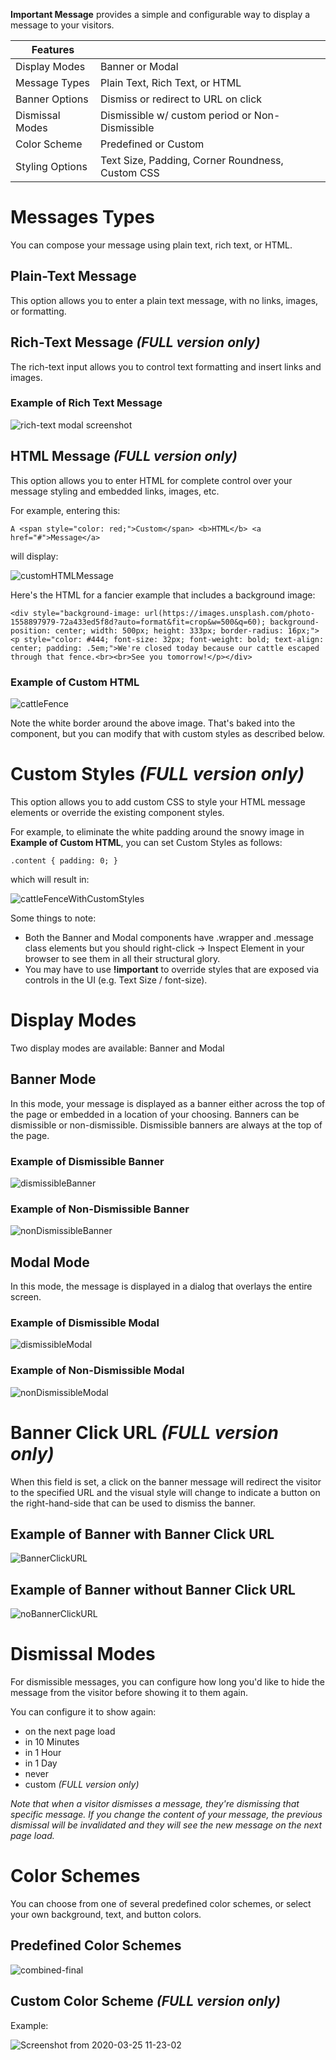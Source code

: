 **Important Message** provides a simple and configurable way to display a message to your visitors.

| **Features** | |
| --- | --- |
| Display Modes | Banner or Modal |
| Message Types | Plain Text, Rich Text, or HTML |
| Banner Options | Dismiss or redirect to URL on click |
| Dismissal Modes | Dismissible w/ custom period or Non-Dismissible |
| Color Scheme | Predefined or Custom |
| Styling Options | Text Size, Padding, Corner Roundness, Custom CSS |

# Messages Types
You can compose your message using plain text, rich text, or HTML.

## Plain-Text Message
This option allows you to enter a plain text message, with no links, images, or formatting.

## Rich-Text Message *(FULL version only)*
The rich-text input allows you to control text formatting and insert links and images.

### Example of Rich Text Message

![rich-text modal screenshot](https://user-images.githubusercontent.com/585182/77550943-0ebb8780-6e88-11ea-82bc-ef8598b1aacb.png)

## HTML Message *(FULL version only)*
This option allows you to enter HTML for complete control over your message styling and embedded links, images, etc.

For example, entering this:

```
A <span style="color: red;">Custom</span> <b>HTML</b> <a href="#">Message</a>
```

will display:

![customHTMLMessage](https://user-images.githubusercontent.com/585182/79355563-d568bb80-7f0b-11ea-9cf9-69915eb5f4f7.png)


Here's the HTML for a fancier example that includes a background image:

```
<div style="background-image: url(https://images.unsplash.com/photo-1558897979-72a433ed5f8d?auto=format&fit=crop&w=500&q=60); background-position: center; width: 500px; height: 333px; border-radius: 16px;"><p style="color: #444; font-size: 32px; font-weight: bold; text-align: center; padding: .5em;">We're closed today because our cattle escaped through that fence.<br><br>See you tomorrow!</p></div>
```

### Example of Custom HTML

![cattleFence](https://user-images.githubusercontent.com/585182/79467422-c34e5200-7fcb-11ea-8a41-721c2c9c525f.png)

Note the white border around the above image. That's baked into the component, but you can modify that with custom styles as described below.

# Custom Styles  *(FULL version only)*
This option allows you to add custom CSS to style your HTML message elements or override the existing component styles.

For example, to eliminate the white padding around the snowy image in **Example of Custom HTML**, you can set Custom Styles as follows:

```
.content { padding: 0; }
```

which will result in:

![cattleFenceWithCustomStyles](https://user-images.githubusercontent.com/585182/79482613-1251b280-7fdf-11ea-97d9-60cbc637ef01.png)

Some things to note:
- Both the Banner and Modal components have .wrapper and .message class elements but you should right-click -> Inspect Element in your browser to see them in all their structural glory.
- You may have to use **!important** to override styles that are exposed via controls in the UI (e.g. Text Size / font-size).

# Display Modes

Two display modes are available: Banner and Modal

## Banner Mode

In this mode, your message is displayed as a banner either across the top of the page or embedded in a location of your choosing. Banners can be dismissible or non-dismissible. Dismissible banners are always at the top of the page.

### Example of Dismissible Banner

![dismissibleBanner](https://user-images.githubusercontent.com/585182/79354046-e0225100-7f09-11ea-9f80-e949f17f97a5.png)

### Example of Non-Dismissible Banner

![nonDismissibleBanner](https://user-images.githubusercontent.com/585182/79354629-a4d45200-7f0a-11ea-8737-8fa445f672ac.png)


## Modal Mode
In this mode, the message is displayed in a dialog that overlays the entire screen.

### Example of Dismissible Modal

![dismissibleModal](https://user-images.githubusercontent.com/585182/79355250-67bc8f80-7f0b-11ea-8054-058e26520b57.png)

### Example of Non-Dismissible Modal

![nonDismissibleModal](https://user-images.githubusercontent.com/585182/79355266-6c814380-7f0b-11ea-8323-258847f797a5.png)


# Banner Click URL *(FULL version only)*
When this field is set, a click on the banner message will redirect the visitor to the specified URL and the visual style will change to indicate a button on the right-hand-side that can be used to dismiss the banner.

## Example of Banner with Banner Click URL

![BannerClickURL](https://user-images.githubusercontent.com/585182/79352853-5aea6c80-7f08-11ea-891f-e1cd538e52f0.png)

## Example of Banner without Banner Click URL

![noBannerClickURL](https://user-images.githubusercontent.com/585182/79353311-e3690d00-7f08-11ea-878f-c805863644b6.png)

# Dismissal Modes
For dismissible messages, you can configure how long you'd like to hide the message from the visitor before showing it to them again.

You can configure it to show again:

- on the next page load
- in 10 Minutes
- in 1 Hour
- in 1 Day
- never
- custom *(FULL version only)*

_Note that when a visitor dismisses a message, they're dismissing that specific message. If you change the content of your message, the previous dismissal will be invalidated and they will see the new message on the next page load._


# Color Schemes
You can choose from one of several predefined color schemes, or select your own background, text, and button colors.

## Predefined Color Schemes

![combined-final](https://user-images.githubusercontent.com/585182/77785956-5894a100-7033-11ea-8203-27a736cb9d45.png)

## Custom Color Scheme  *(FULL version only)*

Example:

![Screenshot from 2020-03-25 11-23-02](https://user-images.githubusercontent.com/585182/77553326-0c0e6180-6e8b-11ea-99b9-f0c79cfec43f.png)
